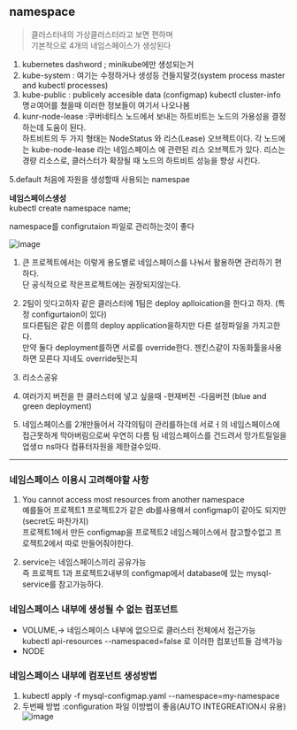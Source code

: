 
## namespace 
> 클러스터내의 가상클러스터라고 보면 편하며  
기본적으로 4개의 네임스페이스가 생성된다  
1. kubernetes dashword ; minikube에만 생성되는거
2. kube-system : 여기는 수정하거나 생성등 건들지말것(system process master and kubectl processes)
3. kube-public : publicely accesible data (configmap) kubectl cluster-info 명ㄹ여어를 쳤을때 이러한 정보들이 여기서 나오나봄
4. kunr-node-lease :쿠버네티스 노드에서 보내는 하트비트는 노드의 가용성을 결정하는데 도움이 된다.  
하트비트의 두 가지 형태는 NodeStatus 와 리스(Lease) 오브젝트이다. 각 노드에는 kube-node-lease 라는 네임스페이스 에 관련된 리스 오브젝트가 있다. 리스는 경량 리소스로, 클러스터가 확장될 때 노드의 하트비트 성능을 향상 시킨다.

5.default
처음에 자원을 생성할때 사용되는 namespae 

**네임스페이스생성**  
kubectl create namespace name;  

namespace를 configrutaion 파일로 관리하는것이 좋다  

![image](https://user-images.githubusercontent.com/22045187/107508921-09247880-6be5-11eb-8807-63862097c941.png)  
1. 큰 프로젝트에서는 이렇게 용도별로 네임스페이스를 나눠서 활용하면 관리하기 편하다.  
단 공식적으로 작은프로젝트에는 권장되지않는다.  
2. 2팀이 잇다고하자 같은 클러스터에 1팀은 deploy aplloication을 한다고 하자. (특정 configurtaion이 있다)  
또다른팀은 같은 이름의 deploy application을하지만 다른 설정파일을 가지고한다.    
만약 둘다 deployment를하면 서로를 override한다. 젠킨스같이 자동화툴을사용하면 모른다 지네도 override됫는지  

3. 리소스공유 
4. 여러가지 버전을 한 클러스터에 넣고 싶을때
-현재버전 -다음버전 (blue and green deployment)
5. 네임스페이스를 2개만들어서 각각의팀이 관리를하는데 서로ㅓ의 네임스페이스에 접근못하게 막아버림으로써 우연히 다름 팀 네임스페이스를 건드려서 망가트릴일을 업생ㅁ
ns마다 컴퓨터자원을 제한걸수있따.

***
### 네임스페이스 이용시 고려해야할 사항
1. You cannot access most resources from another namespace  
예를들어 프로젝트1 프로젝트2가 같은 db를사용해서 configmap이 같아도 되지만 (secret도 마찬가지)  
프로젝트1에서 만든 configmap을 프로젝트2 네임스페이스에서 참고할수없고 프로젝트2에서 따로 만들어줘야한다.

2. service는 네임스페이스끼리 공유가능  
 즉 프로젝트 1과 프로젝트2내부의 configmap에서 database에 있는 mysql-service를 참고가능하다.


### 네임스페이스 내부에 생성될 수 없는 컴포넌트
- VOLUME,-> 네임스페이스 내부에 없으므로 클러스터 전체에서 접근가능  
kubectl api-resources --namespaced=false 로 이러한 컴포넌트들 검색가능
- NODE

### 네임스페이스 내부에 컴포넌트 생성방법
1. kubectl apply -f mysql-configmap.yaml --namespace=my-namespace
2. 두번째 방법 :configuration 파일 이방법이 좋음(AUTO INTEGREATION시 유용)
![image](https://user-images.githubusercontent.com/22045187/107509279-a7184300-6be5-11eb-8d45-4dd89e5d8b6a.png)



